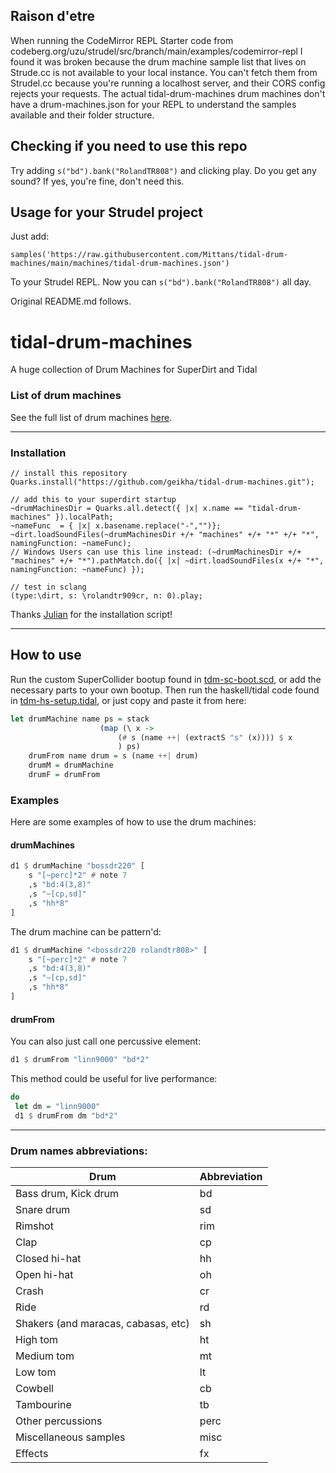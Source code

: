 ## Raison d'etre

When running the CodeMirror REPL Starter code from codeberg.org/uzu/strudel/src/branch/main/examples/codemirror-repl
I found it was broken because the drum machine sample list that lives on Strude.cc is not available to your local instance. 
You can't fetch them from Strudel.cc because you're running a localhost server, and their CORS config rejects your requests.
The actual tidal-drum-machines drum machines don't have a drum-machines.json for your REPL to understand the samples available and their folder structure.

## Checking if you need to use this repo

Try adding `s("bd").bank("RolandTR808")` and clicking play. Do you get any sound? If yes, you're fine, don't need this.

## Usage for your Strudel project

Just add:

`samples('https://raw.githubusercontent.com/Mittans/tidal-drum-machines/main/machines/tidal-drum-machines.json')`

To your Strudel REPL. Now you can `s("bd").bank("RolandTR808")` all day.

Original README.md follows.

# tidal-drum-machines
 A huge collection of Drum Machines for SuperDirt and Tidal

### List of drum machines

See the full list of drum machines [here](/machines).

---

### Installation

```supercollider
// install this repository
Quarks.install("https://github.com/geikha/tidal-drum-machines.git");

// add this to your superdirt startup
~drumMachinesDir = Quarks.all.detect({ |x| x.name == "tidal-drum-machines" }).localPath;
~nameFunc  = { |x| x.basename.replace("-","")};
~dirt.loadSoundFiles(~drumMachinesDir +/+ "machines" +/+ "*" +/+ "*", namingFunction: ~nameFunc);
// Windows Users can use this line instead: (~drumMachinesDir +/+ "machines" +/+ "*").pathMatch.do({ |x| ~dirt.loadSoundFiles(x +/+ "*", namingFunction: ~nameFunc) });

// test in sclang
(type:\dirt, s: \rolandtr909cr, n: 0).play;
```
Thanks [Julian](https://github.com/telephon) for the installation script!

---

## How to use

Run the custom SuperCollider bootup found in [tdm-sc-boot.scd](/tdm-sc-boot.scd), or add the necessary parts to your own bootup. Then run the haskell/tidal code found in [tdm-hs-setup.tidal](/tdm-hs-setup.tidal), or just copy and paste it from here:

```hs
let drumMachine name ps = stack 
                    (map (\ x -> 
                        (# s (name ++| (extractS "s" (x)))) $ x
                        ) ps)
    drumFrom name drum = s (name ++| drum)
    drumM = drumMachine
    drumF = drumFrom
```

### Examples

Here are some examples of how to use the drum machines:

#### drumMachines

```hs
d1 $ drumMachine "bossdr220" [
    s "[~perc]*2" # note 7
    ,s "bd:4(3,8)"
    ,s "~[cp,sd]"
    ,s "hh*8"
]
```

The drum machine can be pattern'd:
```hs
d1 $ drumMachine "<bossdr220 rolandtr808>" [
    s "[~perc]*2" # note 7
    ,s "bd:4(3,8)"
    ,s "~[cp,sd]"
    ,s "hh*8"
]
```

#### drumFrom

You can also just call one percussive element:

```hs
d1 $ drumFrom "linn9000" "bd*2"
```

This method could be useful for live performance:
```hs
do
 let dm = "linn9000"
 d1 $ drumFrom dm "bd*2"
```

---

### Drum names abbreviations:
| Drum                                | Abbreviation |
|-------------------------------------|--------------|
| Bass drum, Kick drum                | bd           |
| Snare drum                          | sd           |
| Rimshot                             | rim          |
| Clap                                | cp           |
| Closed hi-hat                       | hh           |
| Open hi-hat                         | oh           |
| Crash                               | cr           |
| Ride                                | rd           |
| Shakers (and maracas, cabasas, etc) | sh           |
| High tom                            | ht           |
| Medium tom                          | mt           |
| Low tom                             | lt           |
| Cowbell                             | cb           |
| Tambourine                          | tb           |
| Other percussions                   | perc         |
| Miscellaneous samples               | misc         |
| Effects                             | fx           |
